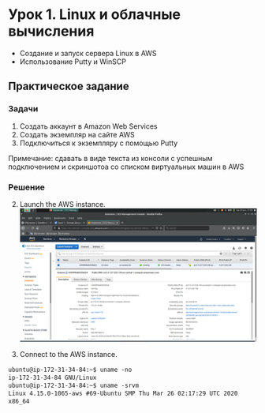 # Урок 1. Linux и облачные вычисления

- Создание и запуск сервера Linux в AWS
- Использование Putty и WinSCP

## Практическое задание

### Задачи

1. Создать аккаунт в Amazon Web Services
2. Создать экземпляр на сайте AWS
3. Подключиться к экземпляру с помощью Putty

Примечание:
сдавать в виде текста из консоли с успешным подключением
и скриншотоа со списком виртуальных машин в AWS

### Решение

2. Launch the AWS instance.
![AWS instances](AWS_instances.png)

3. Connect to the AWS instance.
```
ubuntu@ip-172-31-34-84:~$ uname -no
ip-172-31-34-84 GNU/Linux
ubuntu@ip-172-31-34-84:~$ uname -srvm
Linux 4.15.0-1065-aws #69-Ubuntu SMP Thu Mar 26 02:17:29 UTC 2020 x86_64
```

